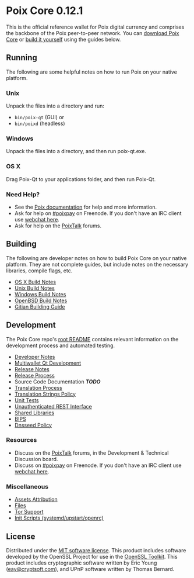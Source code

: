 Poix Core 0.12.1
=====================

This is the official reference wallet for Poix digital currency and comprises the backbone of the Poix peer-to-peer network. You can [download Poix Core](https://www.poix.online/downloads/) or [build it yourself](#building) using the guides below.

Running
---------------------
The following are some helpful notes on how to run Poix on your native platform.

### Unix

Unpack the files into a directory and run:

- `bin/poix-qt` (GUI) or
- `bin/poixd` (headless)

### Windows

Unpack the files into a directory, and then run poix-qt.exe.

### OS X

Drag Poix-Qt to your applications folder, and then run Poix-Qt.

### Need Help?

* See the [Poix documentation](https://poixpay.atlassian.net/wiki/display/DOC)
for help and more information.
* Ask for help on [#poixpay](http://webchat.freenode.net?channels=poixpay) on Freenode. If you don't have an IRC client use [webchat here](http://webchat.freenode.net?channels=poixpay).
* Ask for help on the [PoixTalk](https://poixtalk.org/) forums.

Building
---------------------
The following are developer notes on how to build Poix Core on your native platform. They are not complete guides, but include notes on the necessary libraries, compile flags, etc.

- [OS X Build Notes](build-osx.md)
- [Unix Build Notes](build-unix.md)
- [Windows Build Notes](build-windows.md)
- [OpenBSD Build Notes](build-openbsd.md)
- [Gitian Building Guide](gitian-building.md)

Development
---------------------
The Poix Core repo's [root README](/README.md) contains relevant information on the development process and automated testing.

- [Developer Notes](developer-notes.md)
- [Multiwallet Qt Development](multiwallet-qt.md)
- [Release Notes](release-notes.md)
- [Release Process](release-process.md)
- Source Code Documentation ***TODO***
- [Translation Process](translation_process.md)
- [Translation Strings Policy](translation_strings_policy.md)
- [Unit Tests](unit-tests.md)
- [Unauthenticated REST Interface](REST-interface.md)
- [Shared Libraries](shared-libraries.md)
- [BIPS](bips.md)
- [Dnsseed Policy](dnsseed-policy.md)

### Resources
* Discuss on the [PoixTalk](https://poixtalk.org/) forums, in the Development & Technical Discussion board.
* Discuss on [#poixpay](http://webchat.freenode.net/?channels=poixpay) on Freenode. If you don't have an IRC client use [webchat here](http://webchat.freenode.net/?channels=poixpay).

### Miscellaneous
- [Assets Attribution](assets-attribution.md)
- [Files](files.md)
- [Tor Support](tor.md)
- [Init Scripts (systemd/upstart/openrc)](init.md)

License
---------------------
Distributed under the [MIT software license](http://www.opensource.org/licenses/mit-license.php).
This product includes software developed by the OpenSSL Project for use in the [OpenSSL Toolkit](https://www.openssl.org/). This product includes
cryptographic software written by Eric Young ([eay@cryptsoft.com](mailto:eay@cryptsoft.com)), and UPnP software written by Thomas Bernard.
